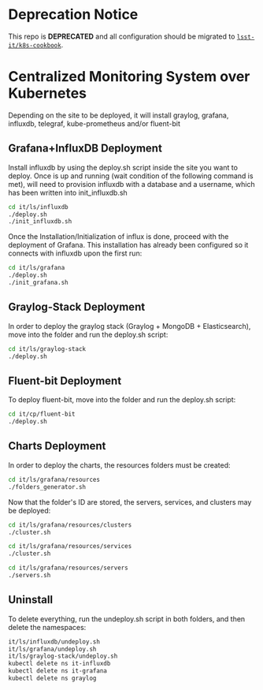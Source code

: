 Deprecation Notice
==================

This repo is **DEPRECATED** and all configuration should be migrated to [`lsst-it/k8s-cookbook`](https://github.com/lsst-it/k8s-cookbook).

Centralized Monitoring System over Kubernetes
==================================

Depending on the site to be deployed, it will install graylog, grafana, influxdb, telegraf, kube-prometheus and/or fluent-bit

Grafana+InfluxDB Deployment
---------------------------

Install influxdb by using the deploy.sh script inside the site you want to deploy.
Once is up and running (wait condition of the following command is met), will need to
provision influxdb with a database and a username, which has been written into init_influxdb.sh

```bash
cd it/ls/influxdb
./deploy.sh
./init_influxdb.sh
```

Once the Installation/Initialization of influx is done, proceed with the deployment of Grafana.
This installation has already been configured so it connects with influxdb upon the first run:

```bash
cd it/ls/grafana
./deploy.sh
./init_grafana.sh
```
Graylog-Stack Deployment
------------------------

In order to deploy the graylog stack (Graylog + MongoDB + Elasticsearch), move into the folder
and run the deploy.sh script:

```bash
cd it/ls/graylog-stack
./deploy.sh
```

Fluent-bit Deployment
------------------------

To deploy fluent-bit, move into the folder and run the deploy.sh script:

```bash
cd it/cp/fluent-bit
./deploy.sh
```
Charts Deployment
-----------------

In order to deploy the charts, the resources folders must be created:

```bash
cd it/ls/grafana/resources
./folders_generator.sh
```

Now that the folder's ID are stored, the servers, services, and clusters may be deployed:

```bash
cd it/ls/grafana/resources/clusters
./cluster.sh
```

```bash
cd it/ls/grafana/resources/services
./cluster.sh
```

```bash
cd it/ls/grafana/resources/servers
./servers.sh
```

Uninstall
---------

To delete everything, run the undeploy.sh script in both folders, and then delete the namespaces:

```bash
it/ls/influxdb/undeploy.sh
it/ls/grafana/undeploy.sh
it/ls/graylog-stack/undeploy.sh
kubectl delete ns it-influxdb
kubectl delete ns it-grafana
kubectl delete ns graylog
```

